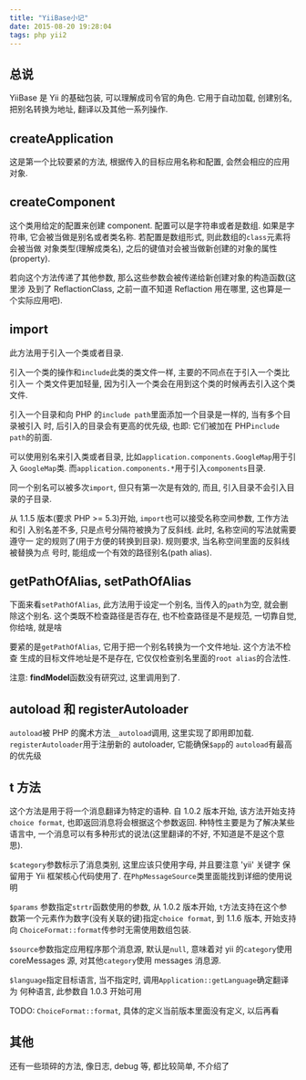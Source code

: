 ```yaml
---
title: "YiiBase小记"
date: 2015-08-20 19:28:04
tags: php yii2
---
```


## 总说

YiiBase 是 Yii 的基础包装, 可以理解成司令官的角色. 它用于自动加载, 创建别名,
把别名转换为地址, 翻译以及其他一系列操作.

<!--more-->

## createApplication

这是第一个比较要紧的方法, 根据传入的目标应用名称和配置, 会然会相应的应用对象.

## createComponent

这个类用给定的配置来创建 component. 配置可以是字符串或者是数组. 如果是字符串,
它会被当做是别名或者类名称. 若配置是数组形式, 则此数组的`class`元素将会被当做
对象类型(理解成类名), 之后的键值对会被当做新创建的对象的属性(property).

若向这个方法传递了其他参数, 那么这些参数会被传递给新创建对象的构造函数(这里涉
及到了 ReflactionClass, 之前一直不知道 Reflaction 用在哪里, 这也算是一个实际应用吧).

## import

此方法用于引入一个类或者目录.

引入一个类的操作和`include`此类的类文件一样, 主要的不同点在于引入一个类比引入一
个类文件更加轻量, 因为引入一个类会在用到这个类的时候再去引入这个类文件.

引入一个目录和向 PHP 的`include path`里面添加一个目录是一样的, 当有多个目录被引入
时, 后引入的目录会有更高的优先级, 也即: 它们被加在 PHP`include path`的前面.

可以使用别名来引入类或者目录, 比如`application.components.GoogleMap`用于引入
`GoogleMap`类. 而`application.components.*`用于引入`components`目录.

同一个别名可以被多次`import`, 但只有第一次是有效的, 而且, 引入目录不会引入目
录的子目录.

从 1.1.5 版本(要求 PHP >= 5.3)开始, `import`也可以接受名称空间参数, 工作方法和引
入别名差不多, 只是点号分隔符被换为了反斜线. 此时, 名称空间的写法就需要遵守一
定的规则了(用于方便的转换到目录). 规则要求, 当名称空间里面的反斜线被替换为点
号时, 能组成一个有效的路径别名(path alias).

## getPathOfAlias, setPathOfAlias

下面来看`setPathOfAlias`, 此方法用于设定一个别名, 当传入的`path`为空, 就会删
除这个别名. 这个类既不检查路径是否存在, 也不检查路径是不是规范, 一切靠自觉,
你给啥, 就是啥

要紧的是`getPathOfAlias`, 它用于把一个别名转换为一个文件地址. 这个方法不检查
生成的目标文件地址是不是存在, 它仅仅检查别名里面的`root alias`的合法性.

注意: **findModel**函数没有研究过, 这里调用到了.

## autoload 和 registerAutoloader

`autoload`被 PHP 的魔术方法`__autoload`调用, 这里实现了即用即加载.
`registerAutoloader`用于注册新的 autoloader, 它能确保`$app`的
`autoload`有最高的优先级

## t 方法

这个方法是用于将一个消息翻译为特定的语种. 自 1.0.2 版本开始, 该方法开始支持
`choice format`, 也即返回消息将会根据这个参数返回. 种特性主要是为了解决某些
语言中, 一个消息可以有多种形式的说法(这里翻译的不好, 不知道是不是这个意思).

`$category`参数标示了消息类别, 这里应该只使用字母, 并且要注意 'yii' 关键字
保留用于 Yii 框架核心代码使用了. 在`PhpMessageSource`类里面能找到详细的使用说明

`$params` 参数指定`strtr`函数使用的参数, 从 1.0.2 版本开始, `t`方法支持在这个参
数第一个元素作为数字(没有关联的键)指定`choice format`, 到 1.1.6 版本, 开始支持向
`ChoiceFormat::format`传参时无需使用数组包装.

`$source`参数指定应用程序那个消息源, 默认是`null`, 意味着对 yii 的`category`使用
coreMessages 源, 对其他`category`使用 messages 消息源.

`$language`指定目标语言, 当不指定时, 调用`Application::getLanguage`确定翻译为
何种语言, 此参数自 1.0.3 开始可用

TODO: `ChoiceFormat::format`, 具体的定义当前版本里面没有定义, 以后再看

## 其他

还有一些琐碎的方法, 像日志, debug 等, 都比较简单, 不介绍了
